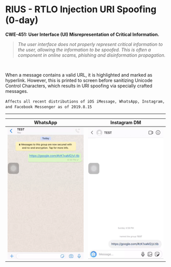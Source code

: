 # RIUS - RTLO Injection URI Spoofing (0-day)

**CWE-451: User Interface (UI) Misrepresentation of Critical Information.**

> *The user interface does not properly represent critical information to the user, allowing the information to be spoofed. This is often a component in online scams, phishing and disinformation propagation.*

 &nbsp;


When a message contains a valid URL, it is highlighted and marked as hyperlink. However, this is printed to screen before sanitizing Unicode Control Characters, which results in URI spoofing via specially crafted messages.

` Affects all recent distributions of iOS iMessage, WhatsApp, Instagram, and Facebook Messenger as of 2019.8.15 `

---

WhatsApp                        |        Instagram DM    |
:------------------------------:|:----------------------:|
![POCW](whatsapp.gif)           | ![POCI](instagram.gif) |
